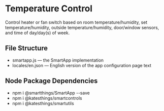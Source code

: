 # Temperature Control

Control heater or fan switch based on room temperature/humidity, set temperature/humidity, outside temperature/humidity, door/window sensors, and time of day/day(s) of week.


## File Structure

* smartapp.js &mdash; the SmartApp implementation
* locales/en.json &mdash; English version of the app configuration page text

## Node Package Dependencies

* npm i @smartthings/SmartApp --save
* npm i @katesthings/smartcontrols
* npm i @katesthings/smartutils
